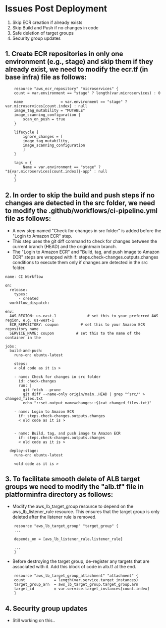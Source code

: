 # Issues Post Deployment 

1. Skip ECR creation if already exists
2. Skip Build and Push if no changes in code
3. Safe deletion of target groups
4. Security group updates

## 1. Create ECR repositories in only one environment (e.g., stage) and skip them if they already exist, we need to modify the ecr.tf (in base infra) file as follows:

```
    resource "aws_ecr_repository" "microservices" {
    count = var.environment == "stage" ? length(var.microservices) : 0

    name                 = var.environment == "stage" ? var.microservices[count.index] : null
    image_tag_mutability = "MUTABLE"
    image_scanning_configuration {
        scan_on_push = true
    }

    lifecycle {
        ignore_changes = [
        image_tag_mutability,
        image_scanning_configuration
        ]
    }

    tags = {
        Name = var.environment == "stage" ? "${var.microservices[count.index]}-app" : null
    }
    }
```

## 2. In order to skip the build and push steps if no changes are detected in the src folder, we need to modify the .github/workflows/ci-pipeline.yml file as follows:
- A new step named "Check for changes in src folder" is added before the "Login to Amazon ECR" step.
- This step uses the git diff command to check for changes between the current branch (HEAD) and the origin/main branch.
- The "Login to Amazon ECR" and "Build, tag, and push image to Amazon ECR" steps are wrapped with if: steps.check-changes.outputs.changes conditions to execute them only if changes are detected in the src folder.

```
name: CI Workflow

on:
  release:
    types:
      - created
  workflow_dispatch:

env:
  AWS_REGION: us-east-1              # set this to your preferred AWS region, e.g. us-west-1
  ECR_REPOSITORY: coupon          # set this to your Amazon ECR repository name
  SERVICE_NAME: coupon          # set this to the name of the container in the

jobs:
  build-and-push:
    runs-on: ubuntu-latest

    steps:
    < old code as it is >

    - name: Check for changes in src folder
      id: check-changes
      run: |
        git fetch --prune
        git diff --name-only origin/main..HEAD | grep "^src/" > changed_files.txt
        echo "::set-output name=changes::$(cat changed_files.txt)"

    - name: Login to Amazon ECR
      if: steps.check-changes.outputs.changes
      < old code as it is >
      

    - name: Build, tag, and push image to Amazon ECR
      if: steps.check-changes.outputs.changes
      < old code as it is >

  deploy-stage:
    runs-on: ubuntu-latest

    <old code as it is >

```


## 3. To facilitate smooth delete of ALB target groups we need to modify the "alb.tf" file in platforminfra directory as follows:
- Modify the aws_lb_target_group resource to depend on the aws_lb_listener_rule resource. This ensures that the target group is only deleted after the listener rule is removed.
```
    resource "aws_lb_target_group" "target_group" {
    ...

    depends_on = [aws_lb_listener_rule.listener_rule]

    ...
    }
```
- Before destroying the target group, de-register any targets that are associated with it. Add this block of code in alb.tf at the end.
```
    resource "aws_lb_target_group_attachment" "attachment" {
    count             = length(var.service.target_instances)
    target_group_arn  = aws_lb_target_group.target_group.arn
    target_id         = var.service.target_instances[count.index]
    }
```

## 4. Security group updates

- Still working on this.. 